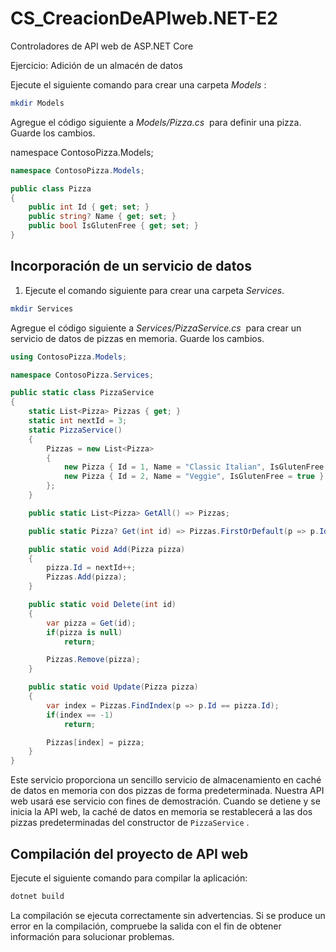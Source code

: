 # CS_CreacionDeAPIweb.NET-E2
Controladores de API web de ASP.NET Core

Ejercicio: Adición de un almacén de datos

Ejecute el siguiente comando para crear una carpeta *Models*
:

```bash
mkdir Models
```

Agregue el código siguiente a *Models/Pizza.cs*
 para definir una pizza. Guarde los cambios.

namespace ContosoPizza.Models;

```csharp
namespace ContosoPizza.Models;

public class Pizza
{
    public int Id { get; set; }
    public string? Name { get; set; }
    public bool IsGlutenFree { get; set; }
}
```

## **Incorporación de un servicio de datos**

1. Ejecute el comando siguiente para crear una carpeta *Services*.

```bash
mkdir Services
```

Agregue el código siguiente a *Services/PizzaService.cs*
 para crear un servicio de datos de pizzas en memoria. Guarde los cambios.

```csharp
using ContosoPizza.Models;

namespace ContosoPizza.Services;

public static class PizzaService
{
    static List<Pizza> Pizzas { get; }
    static int nextId = 3;
    static PizzaService()
    {
        Pizzas = new List<Pizza>
        {
            new Pizza { Id = 1, Name = "Classic Italian", IsGlutenFree = false },
            new Pizza { Id = 2, Name = "Veggie", IsGlutenFree = true }
        };
    }

    public static List<Pizza> GetAll() => Pizzas;

    public static Pizza? Get(int id) => Pizzas.FirstOrDefault(p => p.Id == id);

    public static void Add(Pizza pizza)
    {
        pizza.Id = nextId++;
        Pizzas.Add(pizza);
    }

    public static void Delete(int id)
    {
        var pizza = Get(id);
        if(pizza is null)
            return;

        Pizzas.Remove(pizza);
    }

    public static void Update(Pizza pizza)
    {
        var index = Pizzas.FindIndex(p => p.Id == pizza.Id);
        if(index == -1)
            return;

        Pizzas[index] = pizza;
    }
}
```

Este servicio proporciona un sencillo servicio de almacenamiento en caché de datos en memoria con dos pizzas de forma predeterminada. Nuestra API web usará ese servicio con fines de demostración. Cuando se detiene y se inicia la API web, la caché de datos en memoria se restablecerá a las dos pizzas predeterminadas del constructor de `PizzaService`
.

## **Compilación del proyecto de API web**

Ejecute el siguiente comando para compilar la aplicación:

```csharp
dotnet build
```

La compilación se ejecuta correctamente sin advertencias. Si se produce un error en la compilación, compruebe la salida con el fin de obtener información para solucionar problemas.
